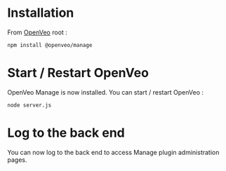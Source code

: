 # Installation

From [OpenVeo](https://github.com/veo-labs/openveo-core) root :

    npm install @openveo/manage

# Start / Restart OpenVeo

OpenVeo Manage is now installed. You can start / restart OpenVeo :

    node server.js

# Log to the back end

You can now log to the back end to access Manage plugin administration pages.
